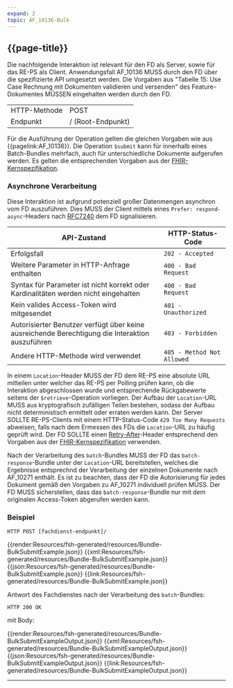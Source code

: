 ```yaml
---
expand: 2
topic: AF_10136-Bulk
---
```


## {{page-title}}

Die nachfolgende Interaktion ist relevant für den FD als Server, sowie für das RE-PS als Client. Anwendungsfall AF_10136 MUSS durch den FD über die spezifizierte API umgesetzt werden. Die Vorgaben aus "Tabelle 15: Use Case Rechnung mit Dokumenten validieren und versenden" des Feature-Dokumentes MÜSSEN eingehalten werden durch den FD.

|||
|-|-|
|HTTP-Methode|POST|
|Endpunkt|/ (Root-Endpunkt)|

Für die Ausführung der Operation gelten die gleichen Vorgaben wie aus {{pagelink:AF_10136}}. Die Operation `$submit` kann für innerhalb eines Batch-Bundles mehrfach, auch für unterschiedliche Dokumente aufgerufen werden. Es gelten die entsprechenden Vorgaben aus der [FHIR-Kernspezifikation](https://www.hl7.org/fhir/r4/http.html#transaction).

### Asynchrone Verarbeitung

Diese Interaktion ist aufgrund potenziell großer Datenmengen asynchron vom FD auszuführen. 
Dies MUSS der Client mittels eines ``Prefer: respond-async``-Headers nach [RFC7240](https://tools.ietf.org/html/rfc7240#section-4.1) dem FD signalisieren.

|API-Zustand|HTTP-Status-Code|
|-|-|
|Erfolgsfall|`202 - Accepted`|
|Weitere Parameter in HTTP-Anfrage enthalten|`400 - Bad Request`|
|Syntax für Parameter ist nicht korrekt oder Kardinalitäten werden nicht eingehalten|`400 - Bad Request`|
|Kein valides Access-Token wird mitgesendet|`401 - Unauthorized`|
|Autorisierter Benutzer verfügt über keine ausreichende Berechtigung die Interaktion auszuführen|`403 - Forbidden`|
|Andere HTTP-Methode wird verwendet|`405 - Method Not Allowed`|

In einem ``Location``-Header MUSS der FD dem RE-PS eine absolute URL mitteilen unter welcher das RE-PS per Polling prüfen kann, ob die Interaktion abgeschlossen wurde und entsprechende Rückgabewerte seitens der ``$retrieve``-Operation vorliegen. Der Aufbau der ``Location``-URL MUSS aus kryptografisch zufälligen Teilen bestehen, sodass der Aufbau nicht deterministisch ermittelt oder erraten werden kann. Der Server SOLLTE RE-PS-Clients mit einem HTTP-Status-Code ``429 Too Many Requests`` abweisen, falls nach dem Ermessen des FDs die ``Location``-URL zu häufig geprüft wird. Der FD SOLLTE einen [Retry-After](https://developer.mozilla.org/en-US/docs/Web/HTTP/Reference/Headers/Retry-After)-Header entsprechend den Vorgaben aus der [FHIR-Kernspezifikation](https://www.hl7.org/fhir/R4/async.html#3.1.6.4) verwenden.

Nach der Verarbeitung des ``batch``-Bundles MUSS der FD das ``batch-response``-Bundle unter der ``Location``-URL bereitstellen, welches die Ergebnisse entsprechnd der Verarbeitung der einzelnen Dokumente nach AF_10271 enthält. Es ist zu beachten, dass der FD die Autorisierung für jedes Dokument gemäß den Vorgaben zu AF_10271 individuell prüfen MUSS. Der FD MUSS sicherstellen, dass das ``batch-response``-Bundle nur mit dem originalen Access-Token abgerufen werden kann.

### Beispiel

```
HTTP POST [fachdienst-endpunkt]/
```

<tabs>
    <tab title="Parameter-Input">      
        {{render:Resources/fsh-generated/resources/Bundle-BulkSubmitExample.json}}
    </tab>
    <tab title="XML">      
        {{xml:Resources/fsh-generated/resources/Bundle-BulkSubmitExample.json}}
    </tab>
    <tab title="JSON">
        {{json:Resources/fsh-generated/resources/Bundle-BulkSubmitExample.json}}
    </tab>
    <tab title="Link">
        {{link:Resources/fsh-generated/resources/Bundle-BulkSubmitExample.json}}
    </tab>
</tabs>

Antwort des Fachdienstes nach der Verarbeitung des ``batch``-Bundles:

```
HTTP 200 OK
```
mit Body:

<tabs>
    <tab title="Parameter-Input">      
        {{render:Resources/fsh-generated/resources/Bundle-BulkSubmitExampleOutput.json}}
    </tab>
    <tab title="XML">      
        {{xml:Resources/fsh-generated/resources/Bundle-BulkSubmitExampleOutput.json}}
    </tab>
    <tab title="JSON">
        {{json:Resources/fsh-generated/resources/Bundle-BulkSubmitExampleOutput.json}}
    </tab>
    <tab title="Link">
        {{link:Resources/fsh-generated/resources/Bundle-BulkSubmitExampleOutput.json}}
    </tab>
</tabs>

----